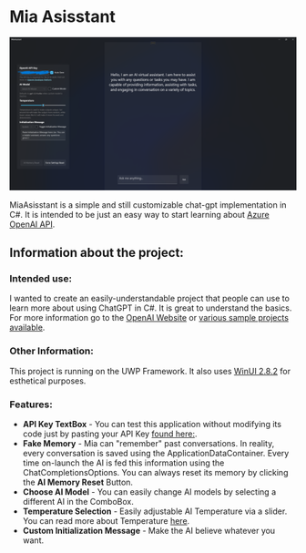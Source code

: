 # Mia Asisstant

![Sample photo](sample.png)

MiaAsisstant is a simple and still customizable chat-gpt implementation in C#. It is intended to be just an easy way to start learning about [Azure OpenAI API](https://www.nuget.org/packages/Azure.AI.OpenAI/1.0.0-beta.5?_src=template).

## Information about the project:

### Intended use:

I wanted to create an easily-understandable project that people can use to learn more about using ChatGPT in C#. It is great to understand the basics. For more information go to the [OpenAI Website](https://openai.com/) or [various sample projects available](https://platform.openai.com/examples).

### Other Information:

This project is running on the UWP Framework. It also uses [WinUI 2.8.2](https://microsoft.github.io/microsoft-ui-xaml/) for esthetical purposes. 

### Features:

- **API Key TextBox** - You can test this application without modifying its code just by pasting your API Key [found here:](https://platform.openai.com/account/api-keys).
- **Fake Memory** - Mia can "remember" past conversations. In reality, every conversation is saved using the ApplicationDataContainer. Every time on-launch the AI is fed this information using the ChatCompletionsOptions. You can always reset its memory by clicking the **AI Memory Reset** Button.
- **Choose AI Model** - You can easily change AI models by selecting a different AI in the ComboBox.
- **Temperature Selection** - Easily adjustable AI Temperature via a slider. You can read more about Temperature [here](https://platform.openai.com/docs/api-reference/chat). 
- **Custom Initialization Message** - Make the AI believe whatever you want.
